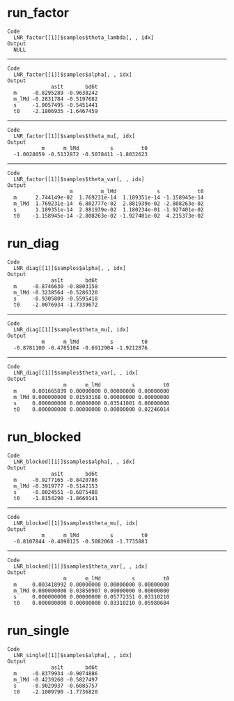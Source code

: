 # run_factor

    Code
      LNR_factor[[1]]$samples$theta_lambda[, , idx]
    Output
      NULL

---

    Code
      LNR_factor[[1]]$samples$alpha[, , idx]
    Output
                  as1t       bd6t
      m     -0.8295289 -0.9638242
      m_lMd -0.2831784 -0.5197682
      s     -1.0057495 -0.5451441
      t0    -2.1806935 -1.6467459

---

    Code
      LNR_factor[[1]]$samples$theta_mu[, idx]
    Output
               m      m_lMd          s         t0 
      -1.0028059 -0.5132872 -0.5078411 -1.8032623 

---

    Code
      LNR_factor[[1]]$samples$theta_var[, , idx]
    Output
                        m         m_lMd             s            t0
      m      2.744149e-02  1.769231e-14  1.189351e-14 -1.158945e-14
      m_lMd  1.769231e-14  6.802777e-02  2.881939e-02 -2.808263e-02
      s      1.189351e-14  2.881939e-02  1.180234e-01 -1.927401e-02
      t0    -1.158945e-14 -2.808263e-02 -1.927401e-02  4.215373e-02

# run_diag

    Code
      LNR_diag[[1]]$samples$alpha[, , idx]
    Output
                  as1t       bd6t
      m     -0.8746630 -0.8803158
      m_lMd -0.3238564 -0.5286320
      s     -0.9305809 -0.5595418
      t0    -2.0076934 -1.7339672

---

    Code
      LNR_diag[[1]]$samples$theta_mu[, idx]
    Output
               m      m_lMd          s         t0 
      -0.8781100 -0.4785104 -0.6912904 -1.9212876 

---

    Code
      LNR_diag[[1]]$samples$theta_var[, , idx]
    Output
                      m      m_lMd          s         t0
      m     0.001665839 0.00000000 0.00000000 0.00000000
      m_lMd 0.000000000 0.01593168 0.00000000 0.00000000
      s     0.000000000 0.00000000 0.03541001 0.00000000
      t0    0.000000000 0.00000000 0.00000000 0.02246014

# run_blocked

    Code
      LNR_blocked[[1]]$samples$alpha[, , idx]
    Output
                  as1t       bd6t
      m     -0.9277165 -0.8420786
      m_lMd -0.3919777 -0.5142153
      s     -0.8024551 -0.6875488
      t0    -1.8154290 -1.8660141

---

    Code
      LNR_blocked[[1]]$samples$theta_mu[, idx]
    Output
               m      m_lMd          s         t0 
      -0.8107844 -0.4890125 -0.5082068 -1.7735883 

---

    Code
      LNR_blocked[[1]]$samples$theta_var[, , idx]
    Output
                      m      m_lMd          s         t0
      m     0.003418992 0.00000000 0.00000000 0.00000000
      m_lMd 0.000000000 0.03850907 0.00000000 0.00000000
      s     0.000000000 0.00000000 0.05772351 0.03310210
      t0    0.000000000 0.00000000 0.03310210 0.05980684

# run_single

    Code
      LNR_single[[1]]$samples$alpha[, , idx]
    Output
                  as1t       bd6t
      m     -0.8379934 -0.9074886
      m_lMd -0.4239260 -0.5827497
      s     -0.9029937 -0.6085757
      t0    -2.1009790 -1.7736820

